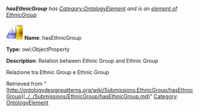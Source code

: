 ___hasEthnicGroup__ has [Category:OntologyElement](../../Category/OntologyElement.md "Category:OntologyElement") and is an [element of](../../Property/ElementOf.md "Property:ElementOf") [EthnicGroup](../../Submissions/EthnicGroup.md "Submissions:EthnicGroup")_


  




[![ObjectProperty](../../images/thumb/c/c3/ObjectProperty.gif/45px-ObjectProperty.gif)](../../Image/ObjectProperty.gif.md "ObjectProperty")
__Name__: hasEthnicGroup 


__Type:__ owl:ObjectProperty 


__Description__: Relation between Ethnic Group and Ethnic Group


  



Relazione tra Ethnic Group e Ethnic Group 





Retrieved from "[http://ontologydesignpatterns.org/wiki/Submissions:EthnicGroup/hasEthnicGroup](../../Submissions/EthnicGroup/hasEthnicGroup.md)"
 [Category](http://ontologydesignpatterns.org/wiki/Special:Categories "Special:Categories"): [OntologyElement](../../Category/OntologyElement.md "Category:OntologyElement")